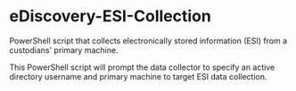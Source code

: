 # eDiscovery-ESI-Collection
PowerShell script that collects electronically stored information (ESI) from a custodians' primary machine.

This PowerShell script will prompt the data collector to specify an active directory username and primary machine to target ESI data collection.
